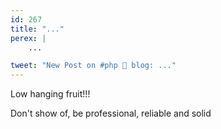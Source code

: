 ```yaml
---
id: 267
title: "..."
perex: |
    ...

tweet: "New Post on #php 🐘 blog: ..."
---
```


Low hanging fruit!!!

Don't show of, be professional, reliable and solid
